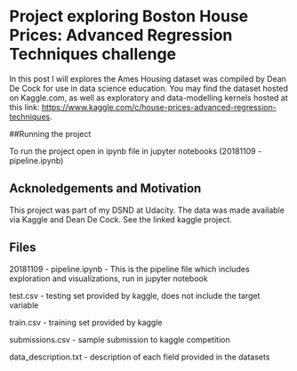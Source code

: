 # Project exploring Boston House Prices: Advanced Regression Techniques challenge

In this post I will explores the Ames Housing dataset was compiled by Dean De Cock for use in data science education. You may find the dataset hosted on Kaggle.com, as well as exploratory and data-modelling kernels hosted at this link: https://www.kaggle.com/c/house-prices-advanced-regression-techniques.

##Running the project

To run the project open in ipynb file in jupyter notebooks (20181109 - pipeline.ipynb)

## Acknoledgements and Motivation

This project was part of my DSND at Udacity.  The data was made available via Kaggle and Dean De Cock.  See the linked kaggle project.

## Files

20181109 - pipeline.ipynb - This is the pipeline file which includes exploration and visualizations, run in jupyter notebook

test.csv - testing set provided by kaggle, does not include the target variable

train.csv - training set provided by kaggle

submissions.csv - sample submission to kaggle competition

data_description.txt - description of each field provided in the datasets
